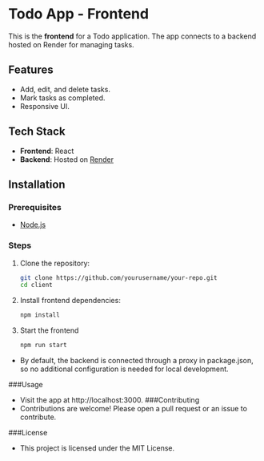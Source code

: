 # Todo App - Frontend

This is the **frontend** for a Todo application. The app connects to a backend hosted on Render for managing tasks.

## Features

- Add, edit, and delete tasks.
- Mark tasks as completed.
- Responsive UI.

## Tech Stack

- **Frontend**: React 
- **Backend**: Hosted on [Render](https://render.com)

## Installation

### Prerequisites

- [Node.js](https://nodejs.org/)

### Steps

1. Clone the repository:

   ```bash
   git clone https://github.com/yourusername/your-repo.git
   cd client
2. Install frontend dependencies:
   ```bash
   npm install
3. Start the frontend
   ```bash
   npm run start
 - By default, the backend is connected through a proxy in package.json, so no additional configuration is needed for local development.

###Usage
   - Visit the app at http://localhost:3000.
###Contributing
   - Contributions are welcome! Please open a pull request or an issue to contribute.

###License
   - This project is licensed under the MIT License.
